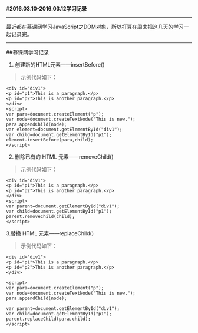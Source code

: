#**2016.03.10-2016.03.12学习记录**
***
最近都在慕课网学习JavaScript之DOM对象，所以打算在周末把这几天的学习一起记录完。

***
##慕课网学习记录
1. 创建新的HTML元素——insertBefore()

> 示例代码如下：
```
<div id="div1">
<p id="p1">This is a paragraph.</p>
<p id="p2">This is another paragraph.</p>
</div>
<script>
var para=document.createElement("p");
var node=document.createTextNode("This is new.");
para.appendChild(node);
var element=document.getElementById("div1");
var child=document.getElementById("p1");
element.insertBefore(para,child);
</script>
```

2. 删除已有的 HTML 元素——removeChild()

> 示例代码如下：
```
<div id="div1">
<p id="p1">This is a paragraph.</p>
<p id="p2">This is another paragraph.</p>
</div>
<script>
var parent=document.getElementById("div1");
var child=document.getElementById("p1");
parent.removeChild(child);
</script>
```

3.替换 HTML 元素——replaceChild()  
> 示例代码如下：
```
<div id="div1">
<p id="p1">This is a paragraph.</p>
<p id="p2">This is another paragraph.</p>
</div>

<script>
var para=document.createElement("p");
var node=document.createTextNode("This is new.");
para.appendChild(node);

var parent=document.getElementById("div1");
var child=document.getElementById("p1");
parent.replaceChild(para,child);
</script>
```
